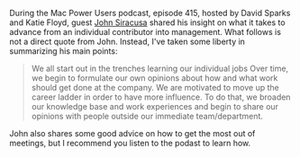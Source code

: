 <!--
.. title: John Siracusa on Career Advancement
.. slug: john_siracusa
.. date: 2018-02-22 05:18:00 UTC
.. tags: career_advancement
.. category:
.. link: 
.. description: From MacPower Users podcast Episode 415
.. type: text
-->

During the Mac Power Users podcast, episode 415, hosted by David Sparks and Katie Floyd,
guest [John Siracusa](http://hypercritical.co/about/) shared his insight on what it takes to advance from an individual contributor into management.
What follows is not a direct quote from John.
Instead, I've taken some liberty in summarizing his main points:
> We all start out in the trenches learning our individual jobs
Over time, we begin to formulate our own opinions about how and what work should get done at the company.
We are motivated to move up the career ladder in order to have more influence.
To do that, we broaden our knowledge base and work experiences and begin to share our opinions with people
outside our immediate team/department.

John also shares some good advice on how to get the most out of meetings,
but I recommend you listen to the podast to learn how.
